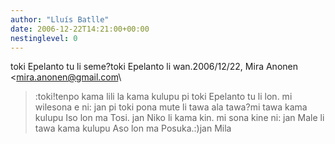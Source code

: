 ```yaml
---
author: "Lluís Batlle"
date: 2006-12-22T14:21:00+00:00
nestinglevel: 0
---
```

toki Epelanto tu li seme?toki Epelanto li wan.2006/12/22, Mira Anonen <[mira.anonen@gmail.com](mailto://mira.anonen@gmail.com)\
>:toki!tenpo kama lili la kama kulupu pi toki Epelanto tu li lon. mi wilesona e ni: jan pi toki pona mute li tawa ala tawa?mi tawa kama kulupu Iso lon ma Tosi. jan Niko li kama kin. mi sona kine ni: jan Male li tawa kama kulupu Aso lon ma Posuka.:)jan Mila